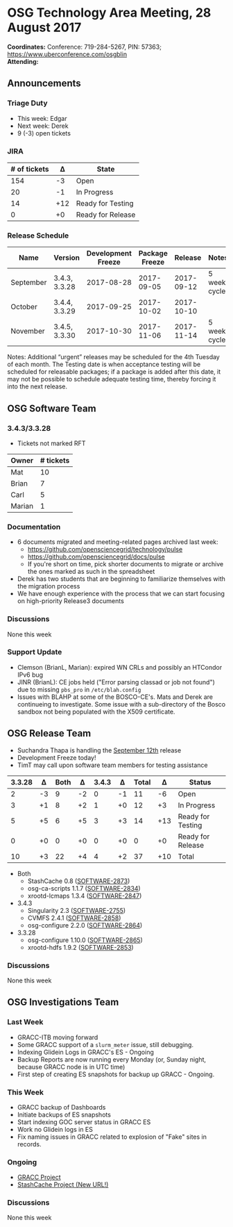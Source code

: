 # OSG Technology Area Meeting, 28 August 2017

**Coordinates:** Conference: 719-284-5267, PIN: 57363; <https://www.uberconference.com/osgblin>  
**Attending:**   


## Announcements


### Triage Duty

-   This week: Edgar
-   Next week: Derek
-   9 (-3) open tickets


### JIRA

| # of tickets | &Delta; | State             |
|------------ |------- |----------------- |
| 154          | -3      | Open              |
| 20           | -1      | In Progress       |
| 14           | +12     | Ready for Testing |
| 0            | +0      | Ready for Release |


### Release Schedule

| Name      | Version       | Development Freeze | Package Freeze | Release    | Notes        |
|--------- |------------- |------------------ |-------------- |---------- |------------ |
| September | 3.4.3, 3.3.28 | 2017-08-28         | 2017-09-05     | 2017-09-12 | 5 week cycle |
| October   | 3.4.4, 3.3.29 | 2017-09-25         | 2017-10-02     | 2017-10-10 |              |
| November  | 3.4.5, 3.3.30 | 2017-10-30         | 2017-11-06     | 2017-11-14 | 5 week cycle |

Notes: Additional “urgent” releases may be scheduled for the 4th Tuesday of each month. The Testing date is when acceptance testing will be scheduled for releasable packages; if a package is added after this date, it may not be possible to schedule adequate testing time, thereby forcing it into the next release.  


## OSG Software Team


### 3.4.3/3.3.28

-   Tickets not marked RFT

| Owner  | # tickets |
|------ |--------- |
| Mat    | 10        |
| Brian  | 7         |
| Carl   | 5         |
| Marian | 1         |


### Documentation

-   6 documents migrated and meeting-related pages archived last week:  
    -   <https://github.com/opensciencegrid/technology/pulse>
    -   <https://github.com/opensciencegrid/docs/pulse>
    -   If you're short on time, pick shorter documents to migrate or archive the ones marked as such in the spreadsheet
-   Derek has two students that are beginning to familiarize themselves with the migration process
-   We have enough experience with the process that we can start focusing on high-priority Release3 documents


### Discussions

None this week  


### Support Update

-   Clemson (BrianL, Marian): expired WN CRLs and possibly an HTCondor IPv6 bug
-   JINR (BrianL): CE jobs held ("Error parsing classad or job not found") due to missing `pbs_pro` in `/etc/blah.config`
-   Issues with BLAHP at some of the BOSCO-CE's.  Mats and Derek are continueing to investigate.  Some issue with a sub-directory of the Bosco sandbox not being populated with the X509 certificate.


## OSG Release Team

-   Suchandra Thapa is handling the [September 12th](https://jira.opensciencegrid.org/issues/?filter=15254&jql=project%25252520%2525253D%25252520SOFTWARE%25252520AND%25252520labels%25252520in%25252520(3.3.28%2525252C%252525203.4.3)%25252520ORDER%25252520BY%25252520status%25252520ASC%2525252C%25252520priority%25252520DESC%2525252C%25252520assignee%25252520ASC) release
-   Development Freeze today!
-   TimT may call upon software team members for testing assistance

| 3.3.28 | &Delta; | Both | &Delta; | 3.4.3 | &Delta; | Total | &Delta; | Status            |
|------ |------- |---- |------- |----- |------- |----- |------- |----------------- |
| 2      | -3      | 9    | -2      | 0     | -1      | 11    | -6      | Open              |
| 3      | +1      | 8    | +2      | 1     | +0      | 12    | +3      | In Progress       |
| 5      | +5      | 6    | +5      | 3     | +3      | 14    | +13     | Ready for Testing |
| 0      | +0      | 0    | +0      | 0     | +0      | 0     | +0      | Ready for Release |
| 10     | +3      | 22   | +4      | 4     | +2      | 37    | +10     | Total             |

-   Both  
    -   StashCache 0.8 ([SOFTWARE-2873](https://jira.opensciencegrid.org/browse/SOFTWARE-2873))
    -   osg-ca-scripts 1.1.7 ([SOFTWARE-2834](https://jira.opensciencegrid.org/browse/SOFTWARE-2834))
    -   xrootd-lcmaps 1.3.4 ([SOFTWARE-2847](https://jira.opensciencegrid.org/browse/SOFTWARE-2847))
-   3.4.3  
    -   Singularity 2.3 ([SOFTWARE-2755](https://jira.opensciencegrid.org/browse/SOFTWARE-2755))
    -   CVMFS 2.4.1 ([SOFTWARE-2858](https://jira.opensciencegrid.org/browse/SOFTWARE-2858))
    -   osg-configure 2.2.0 ([SOFTWARE-2864](https://jira.opensciencegrid.org/browse/SOFTWARE-2864))
-   3.3.28  
    -   osg-configure 1.10.0 ([SOFTWARE-2865](https://jira.opensciencegrid.org/browse/SOFTWARE-2865))
    -   xrootd-hdfs 1.9.2 ([SOFTWARE-2853](https://jira.opensciencegrid.org/browse/SOFTWARE-2853))


### Discussions

None this week  


## OSG Investigations Team


### Last Week

-   GRACC-ITB moving forward
-   Some GRACC support of a `slurm_meter` issue, still debugging.
-   Indexing Glidein Logs in GRACC's ES - Ongoing
-   Backup Reports are now running every Monday (or, Sunday night, because GRACC node is in UTC time)
-   First step of creating ES snapshots for backup up GRACC - Ongoing.


### This Week

-   GRACC backup of Dashboards
-   Initiate backups of ES snapshots
-   Start indexing GOC server status in GRACC ES
-   Work no Glidein logs in ES
-   Fix naming issues in GRACC related to explosion of "Fake" sites in records.


### Ongoing

-   [GRACC Project](https://jira.opensciencegrid.org/projects/GRACC/)
-   [StashCache Project (New URL!)](https://opensciencegrid.github.io/StashCache/)


### Discussions

None this week
